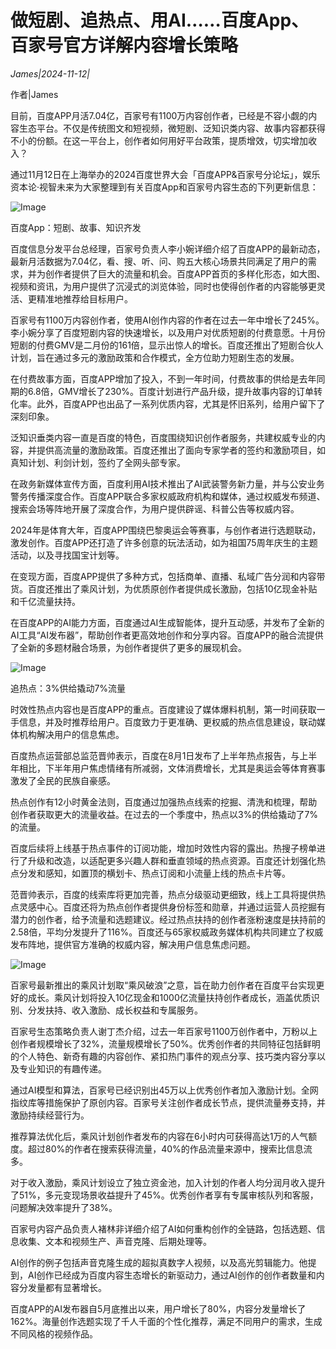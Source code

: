 # 做短剧、追热点、用AI……百度App、百家号官方详解内容增长策略

*James|2024-11-12|*

作者|James

目前，百度APP月活7.04亿，百家号有1100万内容创作者，已经是不容小觑的内容生态平台。不仅是传统图文和短视频，微短剧、泛知识类内容、故事内容都获得不小的份额。在这一平台上，创作者如何用好平台政策，提质增效，切实增加收入？

通过11月12日在上海举办的2024百度世界大会「百度APP&百家号分论坛」，娱乐资本论·视智未来为大家整理到有关百度App和百家号内容生态的下列更新信息：

![Image](https://p26-sign.toutiaoimg.com/tos-cn-i-6w9my0ksvp/f77b2eadf73d4b129ec7983d3660a858~tplv-tt-shrink:640:0.image?lk3s=06827d14&traceid=20241112223602629BD0928BB0C0A8AFEE&x-expires=2147483647&x-signature=zmhmAtE9XTlpWKeMBcNIO9MPzlg%3D)

百度App：短剧、故事、知识齐发

百度信息分发平台总经理，百家号负责人李小婉详细介绍了百度APP的最新动态，最新月活数据为7.04亿，看、搜、听、问、购五大核心场景共同满足了用户的需求，并为创作者提供了巨大的流量和机会。百度APP首页的多样化形态，如大图、视频和资讯，为用户提供了沉浸式的浏览体验，同时也使得创作者的内容能够更灵活、更精准地推荐给目标用户。

百家号有1100万内容创作者，使用AI创作内容的作者在过去一年中增长了245%。李小婉分享了百度短剧内容的快速增长，以及用户对优质短剧的付费意愿。十月份短剧的付费GMV是二月份的161倍，显示出惊人的增长。百度还推出了短剧合伙人计划，旨在通过多元的激励政策和合作模式，全方位助力短剧生态的发展。

在付费故事方面，百度APP增加了投入，不到一年时间，付费故事的供给是去年同期的6.8倍，GMV增长了230%。百度计划进行产品升级，提升故事内容的订单转化率。此外，百度APP也出品了一系列优质内容，尤其是怀旧系列，给用户留下了深刻印象。

泛知识垂类内容一直是百度的特色，百度围绕知识创作者服务，共建权威专业的内容，并提供高流量的激励政策。百度还推出了面向专家学者的签约和激励项目，如真知计划、利剑计划，签约了全网头部专家。

在政务新媒体宣传方面，百度利用AI技术推出了AI武装警务新力量，并与公安业务警务传播深度合作。百度APP联合多家权威政府机构和媒体，通过权威发布频道、搜索会场等阵地开展了深度合作，为用户提供辟谣、科普公告等权威内容。

2024年是体育大年，百度APP围绕巴黎奥运会等赛事，与创作者进行选题联动，激发创作。百度APP还打造了许多创意的玩法活动，如为祖国75周年庆生的主题活动，以及寻找国宝计划等。

在变现方面，百度APP提供了多种方式，包括商单、直播、私域广告分润和内容带货。百度还推出了乘风计划，为优质原创作者提供成长激励，包括10亿现金补贴和千亿流量扶持。

在百度APP的AI能力方面，百度通过AI生成智能体，提升互动感，并发布了全新的AI工具“AI发布器”，帮助创作者更高效地创作和分享内容。百度APP的融合流提供了全新的多题材融合场景，为创作者提供了更多的展现机会。

![Image](https://p3-sign.toutiaoimg.com/tos-cn-i-6w9my0ksvp/b4542bc75dec4b05a8c836730c688068~tplv-tt-shrink:640:0.image?lk3s=06827d14&traceid=20241112223602629BD0928BB0C0A8AFEE&x-expires=2147483647&x-signature=tORdPPZB%2BzDA6mGGIJFzf9bxYAU%3D)

追热点：3%供给撬动7%流量

时效性热点内容也是百度APP的重点。百度建设了媒体爆料机制，第一时间获取一手信息，并及时推荐给用户。百度致力于更准确、更权威的热点信息建设，联动媒体机构解决用户的信息焦虑。

百度热点运营部总监范晋帅表示，百度在8月1日发布了上半年热点报告，与上半年相比，下半年用户焦虑情绪有所减弱，文体消费增长，尤其是奥运会等体育赛事激发了全民的民族自豪感。

热点创作有12小时黄金法则，百度通过加强热点线索的挖掘、清洗和梳理，帮助创作者获取更大的流量收益。在过去的一个季度中，热点以3%的供给撬动了7%的流量。

百度后续将上线基于热点事件的订阅功能，增加时效性内容的露出。热搜子榜单进行了升级和改造，以适配更多兴趣人群和垂直领域的热点资源。百度还计划强化热点分发和感知，如置顶的横划卡、热点订阅和小流量上线的热点卡片等。

范晋帅表示，百度的线索库将更加完善，热点分级驱动更细致，线上工具将提供热点灵感中心。百度还将为热点创作者提供身份标签和勋章，并通过运营人员挖掘有潜力的创作者，给予流量和选题建议。经过热点扶持的创作者涨粉速度是扶持前的2.58倍，平均分发提升了116%。百度还与65家权威政务媒体机构共同建立了权威发布阵地，提供官方准确的权威内容，解决用户信息焦虑问题。

![Image](https://p3-sign.toutiaoimg.com/tos-cn-i-6w9my0ksvp/1da2c6e80d074ce799f26ddac677ca09~tplv-tt-shrink:640:0.image?lk3s=06827d14&traceid=20241112223602629BD0928BB0C0A8AFEE&x-expires=2147483647&x-signature=0juUinTIyrRTC%2Ftw937C69iap7I%3D)

百家号最新推出的乘风计划取“乘风破浪”之意，旨在助力创作者在百度平台实现更好的成长。乘风计划将投入10亿现金和1000亿流量扶持创作者成长，涵盖优质识别、分发扶持、收入激励、成长权益和专属服务。

百家号生态策略负责人谢丁杰介绍，过去一年百家号1100万创作者中，万粉以上创作者规模增长了32%，流量规模增长了50%。优秀创作者的共同特征包括鲜明的个人特色、新奇有趣的内容创作、紧扣热门事件的观点分享、技巧类内容分享以及专业知识的有趣传递。

通过AI模型和算法，百家号已经识别出45万以上优秀创作者加入激励计划。全网指纹库等措施保护了原创内容。百家号关注创作者成长节点，提供流量券支持，并激励持续经营行为。

推荐算法优化后，乘风计划创作者发布的内容在6小时内可获得高达1万的人气额度。超过80%的作者在搜索获得流量，40%的作品流量来源中，搜索比信息流多。

对于收入激励，乘风计划设立了独立资金池，加入计划的作者人均分润月收入提升了51%，多元变现场景收益提升了45%。优秀创作者享有专属审核队列和客服，问题解决效率提升了38%。

百家号内容产品负责人褚林非详细介绍了AI如何重构创作的全链路，包括选题、信息收集、文本和视频生产、声音克隆、后期处理等。

AI创作的例子包括声音克隆生成的超拟真数字人视频，以及高光剪辑能力。他提到，AI创作已经成为百度内容生态增长的新驱动力，通过AI创作的创作者数量和内容分发量都有显著增长。

百度APP的AI发布器自5月底推出以来，用户增长了80%，内容分发量增长了162%。海量创作选题实现了千人千面的个性化推荐，满足不同用户的需求，生成不同风格的视频作品。

